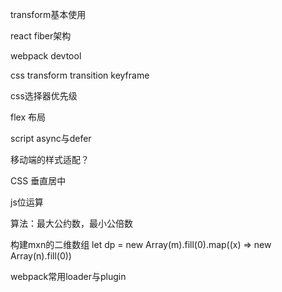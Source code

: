 transform基本使用


react fiber架构

webpack devtool

css transform  transition keyframe

css选择器优先级

flex 布局

script async与defer

移动端的样式适配？

CSS 垂直居中

js位运算

算法：最大公约数，最小公倍数

构建mxn的二维数组
    let dp = new Array(m).fill(0).map((x) => new Array(n).fill(0))

webpack常用loader与plugin

